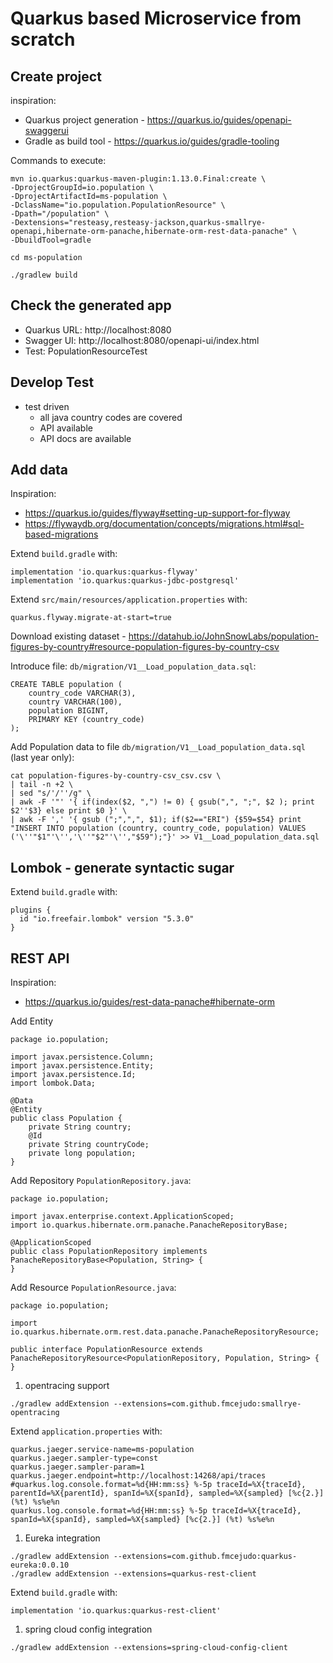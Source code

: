 # Quarkus based Microservice from scratch

## Create project

inspiration:
* Quarkus project generation - https://quarkus.io/guides/openapi-swaggerui
* Gradle as build tool - https://quarkus.io/guides/gradle-tooling

Commands to execute:

```
mvn io.quarkus:quarkus-maven-plugin:1.13.0.Final:create \
-DprojectGroupId=io.population \
-DprojectArtifactId=ms-population \
-DclassName="io.population.PopulationResource" \
-Dpath="/population" \
-Dextensions="resteasy,resteasy-jackson,quarkus-smallrye-openapi,hibernate-orm-panache,hibernate-orm-rest-data-panache" \
-DbuildTool=gradle

cd ms-population

./gradlew build
```

## Check the generated app

* Quarkus URL: http://localhost:8080
* Swagger UI: http://localhost:8080/openapi-ui/index.html
* Test: PopulationResourceTest

## Develop Test


* test driven
    * all java country codes are covered
    * API available
    * API docs are available


## Add data

Inspiration:
* https://quarkus.io/guides/flyway#setting-up-support-for-flyway
* https://flywaydb.org/documentation/concepts/migrations.html#sql-based-migrations

Extend `build.gradle` with:
```
implementation 'io.quarkus:quarkus-flyway'
implementation 'io.quarkus:quarkus-jdbc-postgresql'
```

Extend `src/main/resources/application.properties` with:
```
quarkus.flyway.migrate-at-start=true
```

Download existing dataset - https://datahub.io/JohnSnowLabs/population-figures-by-country#resource-population-figures-by-country-csv

Introduce file: `db/migration/V1__Load_population_data.sql`:
```
CREATE TABLE population (
    country_code VARCHAR(3),
    country VARCHAR(100),
    population BIGINT,
    PRIMARY KEY (country_code)
);

```
Add Population data to file `db/migration/V1__Load_population_data.sql` (last year only):
```
cat population-figures-by-country-csv_csv.csv \
| tail -n +2 \
| sed "s/'/''/g" \
| awk -F '"' '{ if(index($2, ",") != 0) { gsub(",", ";", $2 ); print $2''$3} else print $0 }' \
| awk -F ',' '{ gsub (";",",", $1); if($2=="ERI") {$59=$54} print "INSERT INTO population (country, country_code, population) VALUES ('\''"$1"'\'','\''"$2"'\'',"$59");"}' >> V1__Load_population_data.sql
```

## Lombok - generate syntactic sugar

Extend `build.gradle` with:
```
plugins {
  id "io.freefair.lombok" version "5.3.0"
}
```

## REST API

Inspiration:
* https://quarkus.io/guides/rest-data-panache#hibernate-orm


Add Entity
```
package io.population;

import javax.persistence.Column;
import javax.persistence.Entity;
import javax.persistence.Id;
import lombok.Data;

@Data
@Entity
public class Population {
    private String country;
    @Id
    private String countryCode;
    private long population;
}

```
Add Repository `PopulationRepository.java`:
```
package io.population;

import javax.enterprise.context.ApplicationScoped;
import io.quarkus.hibernate.orm.panache.PanacheRepositoryBase;

@ApplicationScoped
public class PopulationRepository implements PanacheRepositoryBase<Population, String> {
}

```
Add Resource `PopulationResource.java`:

```
package io.population;

import io.quarkus.hibernate.orm.rest.data.panache.PanacheRepositoryResource;

public interface PopulationResource extends PanacheRepositoryResource<PopulationRepository, Population, String> {
}
```

1. opentracing support

```
./gradlew addExtension --extensions=com.github.fmcejudo:smallrye-opentracing
```

Extend `application.properties` with:
```
quarkus.jaeger.service-name=ms-population
quarkus.jaeger.sampler-type=const
quarkus.jaeger.sampler-param=1
quarkus.jaeger.endpoint=http://localhost:14268/api/traces
#quarkus.log.console.format=%d{HH:mm:ss} %-5p traceId=%X{traceId}, parentId=%X{parentId}, spanId=%X{spanId}, sampled=%X{sampled} [%c{2.}] (%t) %s%e%n
quarkus.log.console.format=%d{HH:mm:ss} %-5p traceId=%X{traceId}, spanId=%X{spanId}, sampled=%X{sampled} [%c{2.}] (%t) %s%e%n
```


1. Eureka integration

```
./gradlew addExtension --extensions=com.github.fmcejudo:quarkus-eureka:0.0.10
./gradlew addExtension --extensions=quarkus-rest-client
```

Extend `build.gradle` with:
```
implementation 'io.quarkus:quarkus-rest-client'
```

1. spring cloud config integration

```
./gradlew addExtension --extensions=spring-cloud-config-client

```